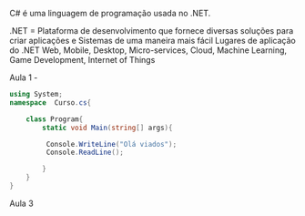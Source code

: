 C# é uma linguagem de programação usada no .NET.

.NET = Plataforma de desenvolvimento que fornece diversas soluções para criar aplicações e Sistemas de uma maneira mais fácil
 Lugares de aplicação do .NET
	 Web, Mobile, Desktop, Micro-services, Cloud, Machine Learning, Game Development, Internet of Things

Aula 1 - 
``` cs
using System;
namespace  Curso.cs{

    class Program{
        static void Main(string[] args){

         Console.WriteLine("Olá viados");
         Console.ReadLine();

        }
    }
} 

```

Aula 3
``` cs

```

``` cs

```

``` cs

```

``` cs

```

``` cs

```

``` cs

```

``` cs

```

``` cs

```

``` cs

```

``` cs

```

``` cs

```

``` cs

```

``` cs

```

``` cs

```

``` cs

```

``` cs

```

